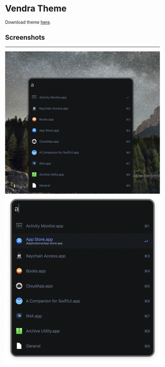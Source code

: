 # Vendra Theme

Download theme [here](https://www.dropbox.com/s/nfz99p1f6oxddex/Vendra.alfredappearance?dl=0).

## Screenshots
---

<img src="Vendra2.png">
<img src="Vendra3.png">
